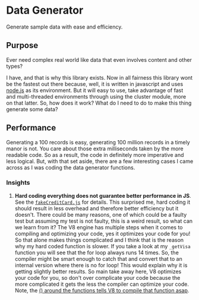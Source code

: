 # Data Generator
Generate sample data with ease and efficiency.

## Purpose

Ever need complex real world like data that even involves content and other types?

I have, and that is why this library exists. Now in all fairness this library wont be the fastest out there because,
 well, it is written in javascript and uses [node.js](https://nodejs.org/en/) as its environment. But it will easy 
 to use, take advantage of fast and multi-threaded environments through using the cluster module, more on that latter. 
 So, how does it work? What do I need to do to make this thing generate some data?


## Performance
Generating a 100 records is easy, generating 100 million records in a timely manor is not. You care about those extra 
milliseconds taken by the more readable code. So as a result, the code in definitely more imperative and less logical.
But, with that set aside, there are a few interesting cases I came across as I was coding the data generator functions.

### Insights
1) __Hard coding everything does not guarantee better performance in JS__. See the [`fakeCreditCard.js`](src/tests/fakeCreditCard.js) 
for details. This surprised me, hard coding it should result in less overhead and therefore better efficiency but it 
doesn't. There could be many reasons, one of which could be a faulty test but assuming my test is not faulty, this is
a weird result, so what can we learn from it? The V8 engine has multiple steps when it comes to compiling and
optimizing your code, yes it optimizes your code for you! So that alone makes things complicated and I think that is 
the reason why my hard coded function is slower. If you take a look at my `_getVisa` function you will see that the 
for loop always runs 14 times. So, the compiler might be smart enough to catch that and convert that to an internal 
version where there is no for loop! This would explain why it is getting slightly better results. So main take away
here, V8 optimizes your code for you, so don't over complicate your code because the more complicated it gets the less
the compiler can optimize your code. Note, the [() around the functions tells V8 to compile that function asap](https://v8.dev/blog/code-caching-for-devs#iife).